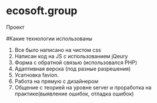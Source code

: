 # ecosoft.group
Проект

#Какие технологии использованы
1. Все было написано на чистом css
2. Написан код на JS с использованием jQeury
3. Форма с обратной связью (использовался PHP)
4. Адаптивная верска (под разные разрешения)
5. Усатновка favion.
6. Работа на прямую с дизайнером
7. Общение с теорией на уровне server и проработка на практике(выявление ошибок, отладка ошибок)
